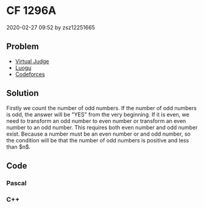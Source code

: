<h1>CF 1296A</h1>
<p><time>2020-02-27 09:52</time> by zsz12251665</p>
<section>
	<h2>Problem</h2>
	<ul class="buttonList">
		<a target="_blank" href="https://vjudge.net/problem/CodeForces-1296A"><li>Virtual Judge</li></a>
		<a target="_blank" href="https://www.luogu.com.cn/problem/CF1296A"><li>Luogu</li></a>
		<a target="_blank" href="https://codeforces.com/problemset/problem/1296/A"><li>Codeforces</li></a>
	</ul>
</section>
<section>
	<h2>Solution</h2>
	<p>Firstly we count the number of odd numbers. If the number of odd numbers is odd, the answer will be "YES" from the very beginning. If it is even, we need to transform an odd number to even number or transform an even number to an odd number. This requires both even number and odd number exist. Because a number must be an even number or and odd number, so the condition will be that the number of odd numbers is positive and less than $n$. </p>
</section>
<section>
	<h2>Code</h2>
	<section>
		<h3>Pascal</h3>
		<code lang="pas"></code>
	</section>
	<section>
		<h3>C++</h3>
		<code lang="cpp"></code>
	</section>
</section>
